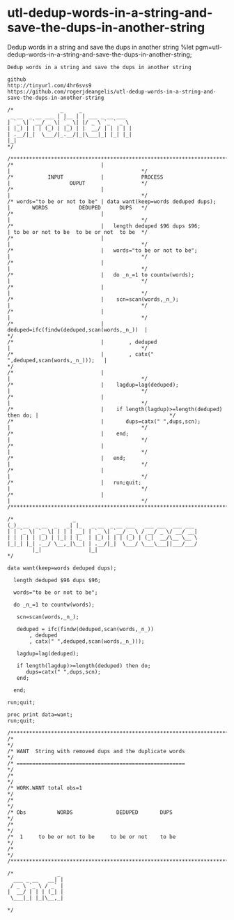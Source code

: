# utl-dedup-words-in-a-string-and-save-the-dups-in-another-string
Dedup words in a string and save the dups in another string 
    %let pgm=utl-dedup-words-in-a-string-and-save-the-dups-in-another-string;

    Dedup words in a string and save the dups in another string

    github
    http://tinyurl.com/4hr6svs9
    https://github.com/rogerjdeangelis/utl-dedup-words-in-a-string-and-save-the-dups-in-another-string

    /*               _     _
     _ __  _ __ ___ | |__ | | ___ _ __ ___
    | `_ \| `__/ _ \| `_ \| |/ _ \ `_ ` _ \
    | |_) | | | (_) | |_) | |  __/ | | | | |
    | .__/|_|  \___/|_.__/|_|\___|_| |_| |_|
    |_|
    */

    /**************************************************************************************************************************/
    /*                            |                                                |                                          */
    /*           INPUT            |            PROCESS                             |                   OUPUT                  */
    /*                            |                                                |                                          */
    /* words="to be or not to be" | data want(keep=words deduped dups);            |       WORDS          DEDUPED      DUPS   */
    /*                            |                                                |                                          */
    /*                            |   length deduped $96 dups $96;                 | to be or not to be  to be or not  to be  */
    /*                            |                                                |                                          */
    /*                            |   words="to be or not to be";                  |                                          */
    /*                            |                                                |                                          */
    /*                            |   do _n_=1 to countw(words);                   |                                          */
    /*                            |                                                |                                          */
    /*                            |    scn=scan(words,_n_);                        |                                          */
    /*                            |                                                |                                          */
    /*                            |    deduped=ifc(findw(deduped,scan(words,_n_))  |                                          */
    /*                            |        , deduped                               |                                          */
    /*                            |        , catx(" ",deduped,scan(words,_n_)));   |                                          */
    /*                            |                                                |                                          */
    /*                            |    lagdup=lag(deduped);                        |                                          */
    /*                            |                                                |                                          */
    /*                            |    if length(lagdup)>=length(deduped) then do; |                                          */
    /*                            |       dups=catx(" ",dups,scn);                 |                                          */
    /*                            |    end;                                        |                                          */
    /*                            |                                                |                                          */
    /*                            |   end;                                         |                                          */
    /*                            |                                                |                                          */
    /*                            |   run;quit;                                    |                                          */
    /*                            |                                                |                                          */
    /**************************************************************************************************************************/

    /*                   _
    (_)_ __  _ __  _   _| |_   _ __  _ __ ___   ___ ___  ___ ___
    | | `_ \| `_ \| | | | __| | `_ \| `__/ _ \ / __/ _ \/ __/ __|
    | | | | | |_) | |_| | |_  | |_) | | | (_) | (_|  __/\__ \__ \
    |_|_| |_| .__/ \__,_|\__| | .__/|_|  \___/ \___\___||___/___/
            |_|               |_|
    */

    data want(keep=words deduped dups);

      length deduped $96 dups $96;

      words="to be or not to be";

      do _n_=1 to countw(words);

       scn=scan(words,_n_);

       deduped = ifc(findw(deduped,scan(words,_n_))
           , deduped
           , catx(" ",deduped,scan(words,_n_)));

       lagdup=lag(deduped);

       if length(lagdup)>=length(deduped) then do;
          dups=catx(" ",dups,scn);
       end;

      end;

    run;quit;

    proc print data=want;
    run;quit;

    /**************************************************************************************************************************/
    /*                                                                                                                        */
    /* WANT  String with removed dups and the duplicate words                                                                 */
    /* ======================================================                                                                 */
    /*                                                                                                                        */
    /* WORK.WANT total obs=1                                                                                                  */
    /*                                                                                                                        */
    /* Obs          WORDS              DEDUPED       DUPS                                                                     */
    /*                                                                                                                        */
    /*  1     to be or not to be     to be or not    to be                                                                    */
    /*                                                                                                                        */
    /**************************************************************************************************************************/

    /*              _
      ___ _ __   __| |
     / _ \ `_ \ / _` |
    |  __/ | | | (_| |
     \___|_| |_|\__,_|

    */
